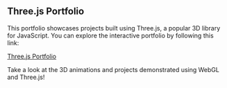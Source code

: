 ## Three.js Portfolio

This portfolio showcases projects built using Three.js, a popular 3D library for JavaScript. You can explore the interactive portfolio by following this link:

[Three.js Portfolio](https://vovador.github.io/three-js-portfolio)

Take a look at the 3D animations and projects demonstrated using WebGL and Three.js!
